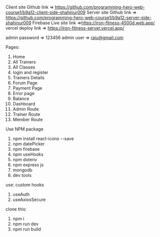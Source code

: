 Client site Github link => https://github.com/programming-hero-web-course1/b9a12-client-side-shahinur009
Server site Github link => https://github.com/programming-hero-web-course1/b9a12-server-side-shahinur009
Firebase Live site link =>https://iron-fitness-4500d.web.app/
vercel deploy link => https://iron-fitness-server.vercel.app/

admin password => 123456
admin user => raju@gmail.com

Pages:
1. Home
2. All Trainers
3. All Classes
4. login and register
5. Trainers Details
6. Forum Page
7. Payment Page
8. Error page 
9. Balance
10. Dashboard
11. Admin Route
12. Trainer Route
13. Member Route

Use NPM package
1. npm install react-icons --save
2. npm datePicker
3. npm firebase
4. npm useHooks
5. npm dotenv
6. npm express js
7. mongodb 
8. dev tools


use: custom hooks
1. useAuth
2. useAxiosSecure

clone this:
1. npm i
2. npm run dev
3. npm run build



